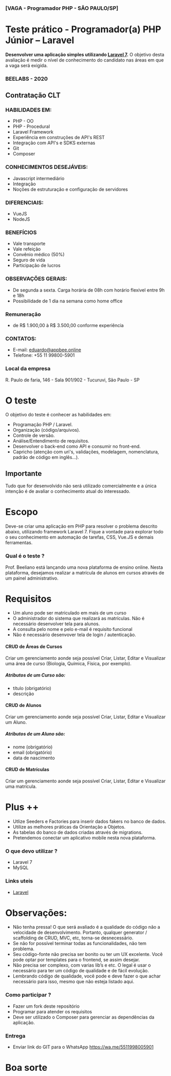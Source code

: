 ### [VAGA - Programador PHP - SÃO PAULO/SP]
# Teste prático - Programador(a) PHP Júnior – Laravel

**Desenvolver uma aplicação simples utilizando [Laravel 7](https://laravel.com/docs/7.x).**
O objetivo desta avaliação é medir o nível de conhecimento do candidato nas áreas em que a vaga será exigida.

### BEELABS - 2020
## Contratação CLT

### HABILIDADES EM:

- PHP - OO
- PHP - Procedural
- Laravel Framework
- Experiência em construções de API's REST
- Integração com API's e SDKS externas
- Git
- Composer

### CONHECIMENTOS DESEJÁVEIS:

- Javascript intermediário
- Integração
- Noções de estruturação e configuração de servidores

### DIFERENCIAIS:
- VueJS
- NodeJS

### BENEFÍCIOS

- Vale transporte
- Vale refeição
- Convênio médico (50%)
- Seguro de vida
- Participação de lucros

### OBSERVAÇÕES GERAIS:

- De segunda a sexta. Carga horária de 08h com horário flexivel entre 9h e 18h
- Possibilidade de 1 dia na semana como home office

### Remuneração
- de R$ 1.900,00 à R$ 3.500,00 conforme experiência

### CONTATOS:

- E-mail: eduardo@appbee.online
- Telefone: +55 11 99800-5901

### Local da empresa
R. Paulo de faria, 146 - Sala 901/902 - Tucuruvi, São Paulo - SP

# O teste
O objetivo do teste é conhecer as habilidades em:
- Programação PHP / Laravel.
- Organização (código/arquivos).
- Controle de versão.
- Análise/Entendimento de requisitos.
- Desenvolver o back-end como API e consumir no front-end.
- Capricho (atenção com uri's, validações, modelagem, nomenclatura, padrão de código em inglês...).

## Importante
Tudo que for desenvolvido não será utilizado comercialmente e a única intenção é de avaliar o conhecimento atual do interessado.

# Escopo
Deve-se criar uma aplicação em PHP para resolver o problema descrito abaixo, utilizando framework Laravel 7. Fique a vontade para explorar todo o seu conhecimento em automação de tarefas, CSS, Vue.JS e demais ferramentas.

### Qual é o teste ?
Prof. Beeliano está lançando uma nova plataforma de ensino online. Nesta plataforma, desejamos realizar a matrícula de alunos em cursos através de um painel administrativo. 

# Requisitos
- Um aluno pode ser matriculado em mais de um curso
- O administrador do sistema que realizará as matrículas. Não é necessário desenvolver tela para alunos.
- A consulta pelo nome e pelo e-mail é requisito funcional
- Não é necessário desenvover tela de login / autenticação. 

#### CRUD de Áreas de Cursos
Criar um gerenciamento aonde seja possível Criar, Listar, Editar e Visualizar uma área de curso (Biologia, Química, Física, por exemplo). 

##### Atributos de um Curso são:
- título (obrigatório)
- descrição 

#### CRUD de Alunos
Criar um gerenciamento aonde seja possível Criar, Listar, Editar e Visualizar um Aluno. 

##### Atributos de um Aluno são:
- nome (obrigatório)
- email (obrigatório)
- data de nascimento

#### CRUD de Matrículas
Criar um gerenciamento aonde seja possível Criar, Listar, Editar e Visualizar uma matrícula. 

# Plus ++ 
- Utlize Seeders e Factories para inserir dados fakers no banco de dados.
- Utilize as melhores práticas da Orientação a Objetos.
- As tabelas do banco de dados criadas através de migrations.
- Pretendemos conectar um aplicativo mobile nesta nova plataforma. 

### O que devo utilizar ?
- Laravel 7
- MySQL

### Links uteis
- [Laravel](https://laravel.com/docs/7.x)

# Observações:
- Não tenha pressa! O que será avaliado é a qualidade do código não a velocidade de desenvolvimento. Portanto, qualquer generator / scaffolding de CRUD, MVC, etc, torna-se desnecessário. 
- Se não for possível terminar todas as funcionalidades, não tem problema.
- Seu código-fonte não precisa ser bonito ou ter um UX excelente. Você pode optar por templates para o frontend, se assim desejar.
- Não precisa ser complexo, com varias lib’s e etc. O legal é usar o necessário para ter um código de qualidade e de fácil evolução. 
- Lembrando código de qualidade, você pode e deve fazer o que achar necessário para isso, mesmo que não esteja listado aqui. 

### Como participar ?
- Fazer um fork deste repositório
- Programar para atender os requisitos
- Deve ser utilizado o Composer para gerenciar as dependências da aplicação. 

### Entrega
- Enviar link do GIT para o WhatsApp https://wa.me/5511998005901

# Boa sorte
